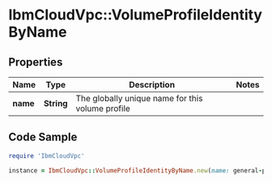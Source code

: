 # IbmCloudVpc::VolumeProfileIdentityByName

## Properties

Name | Type | Description | Notes
------------ | ------------- | ------------- | -------------
**name** | **String** | The globally unique name for this volume profile | 

## Code Sample

```ruby
require 'IbmCloudVpc'

instance = IbmCloudVpc::VolumeProfileIdentityByName.new(name: general-purpose)
```



